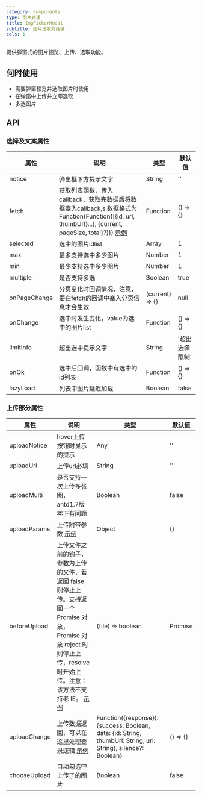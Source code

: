 ```yaml
---
category: Components
type: 图片处理
title: ImgPickerModal
subtitle: 图片选取对话框
cols: 1
---
```


提供弹窗式的图片预览、上传、选取功能。

## 何时使用

- 需要弹窗预览并选取图片时使用
- 在弹窗中上传并立即选取
- 多选图片

## API

### 选择及文案属性

| 属性        | 说明           | 类型               | 默认值       |
|-------------|----------------|--------------------|--------------
| notice | 弹出框下方提示文字 | String | '' |
| fetch | 获取列表函数，传入callback，获取完数据后将数据塞入callback,s,数据格式为 Function(Function([{id, url, thumbUrl}...], {current, pageSize, total}?))) [示例](#components-img-picker-modal-demo-basic) | Function | () => {} |
| selected | 选中的图片idlist | Array | 1 |
| max | 最多支持选中多少图片 | Number | 1 |
| min | 最少支持选中多少图片 | Number | 1 |
| multiple | 是否支持多选 | Boolean | true |
| onPageChange | 分页变化时回调情况，注意，要在fetch的回调中塞入分页信息才会生效 | (current) => {} | null |
| onChange | 选中时发生变化，value为选中的图片list | Function | () => {} |
| limitInfo | 超出选中提示文字 | String | '超出选择限制' |
| onOk | 选中后回调，函数中有选中的id列表 | Function | () => {} |
| lazyLoad | 列表中图片延迟加载 | Boolean | false |

### 上传部分属性

| 属性        | 说明           | 类型               | 默认值       |
|-------------|----------------|--------------------|--------------
| uploadNotice | hover上传按钮时显示的提示 | Any | '' |
| uploadUrl | 上传url必填 | String | '' |
| uploadMulti | 是否支持一次上传多张图，antd1.7版本下有问题 | Boolean | false |
| uploadParams | 上传附带参数 [示例](#components-img-picker-modal-demo-upload) | Object | {} |
| beforeUpload | 上传文件之前的钩子，参数为上传的文件，若返回 false 则停止上传。支持返回一个 Promise 对象，Promise 对象 reject 时则停止上传，resolve 时开始上传。注意：该方法不支持老 IE。 [示例](#components-img-picker-modal-demo-upload) | (file) => boolean | Promise |
| uploadChange | 上传数据返回，可以在这里处理登录逻辑 [示例](#components-img-picker-modal-demo-upload)| Function({response}): {success: Boolean, data: {id: String, thumbUrl: String, url: String}, silence?: Boolean} | () => {} |
| chooseUpload | 自动勾选中上传了的图片 | Boolean | false |
